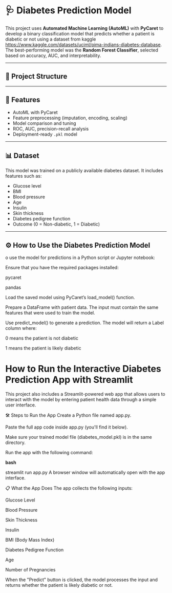# 🩺 Diabetes Prediction Model

This project uses **Automated Machine Learning (AutoML)** with **PyCaret** to develop a binary classification model that predicts whether a patient is diabetic or not using a dataset from kaggle https://www.kaggle.com/datasets/uciml/pima-indians-diabetes-database. The best-performing model was the **Random Forest Classifier**, selected based on accuracy, AUC, and interpretability.

---

## 📁 Project Structure


---

## 🚀 Features

- AutoML with PyCaret
- Feature preprocessing (imputation, encoding, scaling)
- Model comparison and tuning
- ROC, AUC, precision-recall analysis
- Deployment-ready `.pkl` model

---

## 📊 Dataset

This model was trained on a publicly available diabetes dataset. It includes features such as:

- Glucose level  
- BMI  
- Blood pressure  
- Age  
- Insulin  
- Skin thickness  
- Diabetes pedigree function  
- Outcome (0 = Non-diabetic, 1 = Diabetic)

---

## ⚙️ How to Use the Diabetes Prediction Model
o use the model for predictions in a Python script or Jupyter notebook:

Ensure that you have the required packages installed:

pycaret

pandas

Load the saved model using PyCaret’s load_model() function.

Prepare a DataFrame with patient data. The input must contain the same features that were used to train the model.

Use predict_model() to generate a prediction. The model will return a Label column where:

0 means the patient is not diabetic

1 means the patient is likely diabetic

# How to Run the Interactive Diabetes Prediction App with Streamlit
This project also includes a Streamlit-powered web app that allows users to interact with the model by entering patient health data through a simple user interface.

🛠️ Steps to Run the App
Create a Python file named app.py.

Paste the full app code inside app.py (you'll find it below).

Make sure your trained model file (diabetes_model.pkl) is in the same directory.

Run the app with the following command:

**bash**

streamlit run app.py
A browser window will automatically open with the app interface.

📋 What the App Does
The app collects the following inputs:

Glucose Level

Blood Pressure

Skin Thickness

Insulin

BMI (Body Mass Index)

Diabetes Pedigree Function

Age

Number of Pregnancies

When the "Predict" button is clicked, the model processes the input and returns whether the patient is likely diabetic or not.

